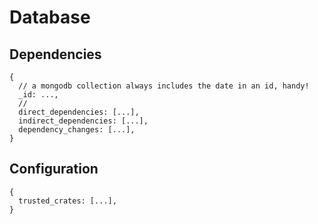 # Database

## Dependencies

```
{
  // a mongodb collection always includes the date in an id, handy!
  _id: ...,
  // 
  direct_dependencies: [...],
  indirect_dependencies: [...],
  dependency_changes: [...],
}
```

## Configuration

```
{
  trusted_crates: [...],
}
```
